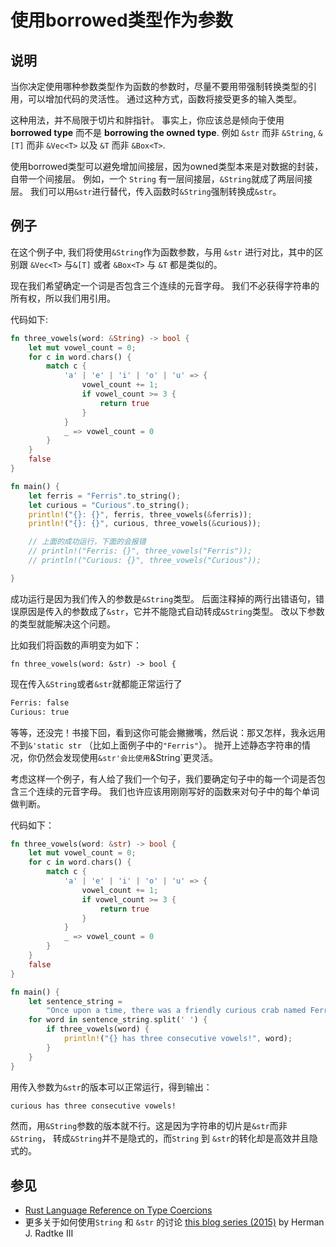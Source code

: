 # 使用borrowed类型作为参数

## 说明
当你决定使用哪种参数类型作为函数的参数时，尽量不要用带强制转换类型的引用，可以增加代码的灵活性。
通过这种方式，函数将接受更多的输入类型。

这种用法，并不局限于切片和胖指针。
事实上，你应该总是倾向于使用
__borrowed type__ 
而不是
__borrowing the owned type__.
例如 `&str` 而非 `&String`, `&[T]` 而非 `&Vec<T>` 以及 `&T` 而非 `&Box<T>`.

使用borrowed类型可以避免增加间接层，因为owned类型本来是对数据的封装，自带一个间接层。
例如，一个 `String` 有一层间接层，`&String`就成了两层间接层。
我们可以用`&str`进行替代，传入函数时`&String`强制转换成`&str`。

## 例子

在这个例子中, 我们将使用`&String`作为函数参数，与用 `&str` 进行对比，其中的区别跟 `&Vec<T>` 与`&[T]` 或者 `&Box<T>` 与 `&T` 都是类似的。

现在我们希望确定一个词是否包含三个连续的元音字母。
我们不必获得字符串的所有权，所以我们用引用。

代码如下:

```rust
fn three_vowels(word: &String) -> bool {
    let mut vowel_count = 0;
    for c in word.chars() {
        match c {
            'a' | 'e' | 'i' | 'o' | 'u' => {
                vowel_count += 1;
                if vowel_count >= 3 {
                    return true
                }
            }
            _ => vowel_count = 0
        }
    }
    false
}

fn main() {
    let ferris = "Ferris".to_string();
    let curious = "Curious".to_string();
    println!("{}: {}", ferris, three_vowels(&ferris));
    println!("{}: {}", curious, three_vowels(&curious));

    // 上面的成功运行，下面的会报错
    // println!("Ferris: {}", three_vowels("Ferris"));
    // println!("Curious: {}", three_vowels("Curious"));

}
```

成功运行是因为我们传入的参数是`&String`类型。
后面注释掉的两行出错语句，错误原因是传入的参数成了`&str`，它并不能隐式自动转成`&String`类型。
改以下参数的类型就能解决这个问题。

比如我们将函数的声明变为如下：

```rust, ignore
fn three_vowels(word: &str) -> bool {
```

现在传入`&String`或者`&str`就都能正常运行了

```bash
Ferris: false
Curious: true
```

等等，还没完！书接下回，看到这你可能会撇撇嘴，然后说：那又怎样，我永远用不到`&'static str`
（比如上面例子中的`"Ferris"`）。
抛开上述静态字符串的情况，你仍然会发现使用`&str'会比使用`&String`更灵活。

考虑这样一个例子，有人给了我们一个句子，我们要确定句子中的每一个词是否包含三个连续的元音字母。
我们也许应该用刚刚写好的函数来对句子中的每个单词做判断。

代码如下：

```rust
fn three_vowels(word: &str) -> bool {
    let mut vowel_count = 0;
    for c in word.chars() {
        match c {
            'a' | 'e' | 'i' | 'o' | 'u' => {
                vowel_count += 1;
                if vowel_count >= 3 {
                    return true
                }
            }
            _ => vowel_count = 0
        }
    }
    false
}

fn main() {
    let sentence_string =
        "Once upon a time, there was a friendly curious crab named Ferris".to_string();
    for word in sentence_string.split(' ') {
        if three_vowels(word) {
            println!("{} has three consecutive vowels!", word);
        }
    }
}
```

用传入参数为`&str`的版本可以正常运行，得到输出：

```bash
curious has three consecutive vowels!
```

然而，用`&String`参数的版本就不行。这是因为字符串的切片是`&str`而非`&String`，
转成`&String`并不是隐式的，而`String` 到 `&str`的转化却是高效并且隐式的。

## 参见

- [Rust Language Reference on Type Coercions](https://doc.rust-lang.org/reference/type-coercions.html)
- 更多关于如何使用`String` 和 `&str` 的讨论
  [this blog series (2015)](https://web.archive.org/web/20201112023149/https://hermanradtke.com/2015/05/03/string-vs-str-in-rust-functions.html)
  by Herman J. Radtke III
